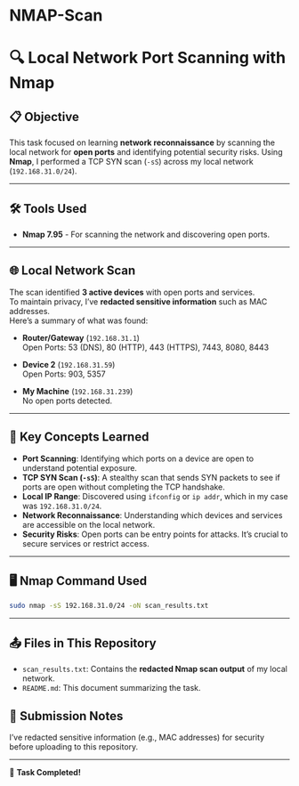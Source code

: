 # NMAP-Scan

# 🔍 Local Network Port Scanning with Nmap

## 📋 Objective
This task focused on learning **network reconnaissance** by scanning the local network for **open ports** and identifying potential security risks. Using **Nmap**, I performed a TCP SYN scan (`-sS`) across my local network (`192.168.31.0/24`).

---

## 🛠️ Tools Used
- **Nmap 7.95** - For scanning the network and discovering open ports.


---

## 🌐 Local Network Scan
The scan identified **3 active devices** with open ports and services.  
To maintain privacy, I’ve **redacted sensitive information** such as MAC addresses.  
Here’s a summary of what was found:

- **Router/Gateway** (`192.168.31.1`)  
  Open Ports: 53 (DNS), 80 (HTTP), 443 (HTTPS), 7443, 8080, 8443  

- **Device 2** (`192.168.31.59`)  
  Open Ports: 903, 5357  

- **My Machine** (`192.168.31.239`)  
  No open ports detected.

---

## 🔐 Key Concepts Learned
- **Port Scanning**: Identifying which ports on a device are open to understand potential exposure.
- **TCP SYN Scan (`-sS`)**: A stealthy scan that sends SYN packets to see if ports are open without completing the TCP handshake.
- **Local IP Range**: Discovered using `ifconfig` or `ip addr`, which in my case was `192.168.31.0/24`.
- **Network Reconnaissance**: Understanding which devices and services are accessible on the local network.
- **Security Risks**: Open ports can be entry points for attacks. It’s crucial to secure services or restrict access.
---
## 🖥 Nmap Command Used
```bash
sudo nmap -sS 192.168.31.0/24 -oN scan_results.txt
```
---

## 📤 Files in This Repository
- `scan_results.txt`: Contains the **redacted Nmap scan output** of my local network.
- `README.md`: This document summarizing the task.


## 📌 Submission Notes
I’ve redacted sensitive information (e.g., MAC addresses) for security before uploading to this repository.

---

🔗 **Task Completed!**
